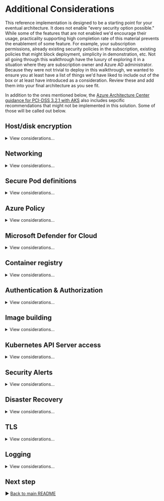 # Additional Considerations

This reference implementation is designed to be a starting point for your eventual architecture. It does not enable "every security option possible." While some of the features that are not enabled we'd encourage their usage, practicality supporting high completion rate of this material prevents the enablement of some feature. For example, your subscription permissions, already existing security policies in the subscription, existing policies that might block deployment, simplicity in demonstration, etc. Not all going through this walkthrough have the luxury of exploring it in a situation where they are subscription owner and Azure AD administrator. Because they were not trivial to deploy in this walkthrough, we wanted to ensure you at least have a list of things we'd have liked to include out of the box or at least have introduced as a consideration. Review these and add them into your final architecture as you see fit.

In addition to the ones mentioned below, the [Azure Architecture Center guidance for PCI-DSS 3.2.1 with AKS](https://docs.microsoft.com/azure/architecture/reference-architectures/containers/aks-pci/aks-pci-intro) also includes sepcific recommendations that might not be implemented in this solution. Some of those will be called out below.

## Host/disk encryption

<details>
  <summary>View considerations…</summary>

### Customer-managed OS and data disk encryption

While OS and data disks (and their caches) are already encrypted at rest with Microsoft-managed keys, for additional control over encryption keys you can use customer-managed keys for encryption at rest for both the OS and the data disks in your AKS cluster. This reference implementation doesn't actually use any disks in the cluster, and the OS disk is ephemeral.

> :notebook: See the [Azure Architecture Center PCI-DSS 3.2.1 Disc encryption article](https://docs.microsoft.com/azure/architecture/reference-architectures/containers/aks-pci/aks-pci-ra-code-assets#disk-encryption).

Note, we enable an Azure Policy alert detecting clusters without this feature enabled. The reference implementation will trip this policy alert because there is no `diskEncryptionSetID` provided on the cluster resource. The policy is in place as a reminder of this security feature that you might wish to use. The policy is set to "audit" not "block."

### Host-based encryption

You can take OS and data disk encryption one step further and also bring the encryption up to the Azure host. Using [Host-Based Encryption](https://docs.microsoft.com/azure/aks/enable-host-encryption) means that the temp disks now will be encrypted at rest using platform-managed keys. This will then cover encryption of the VMSS ephemeral OS disk and temp disks.

> :notebook: See the Azure Architecture Center PCI-DSS 3.2.1 for AKS [Disc encryption article](https://docs.microsoft.com/azure/architecture/reference-architectures/containers/aks-pci/aks-pci-ra-code-assets#disk-encryption).

Note, like above, we enable an Azure Policy detecting clusters without this feature enabled. The reference implementation will trip this policy alert because this feature is not enabled on the `agentPoolProfiles`. The policy is in place as a reminder of this security feature that you might wish to use once it is GA. The policy is set to "audit" not "block."

</details>

## Networking

<details>
  <summary>View considerations…</summary>

### Enable Network Watcher and Traffic Analytics

Observability into your network is critical for compliance. [Network Watcher](https://docs.microsoft.com/azure/network-watcher/network-watcher-monitoring-overview), combined with [Traffic Analytics](https://docs.microsoft.com/azure/network-watcher/traffic-analytics) will help provide a perspective into traffic traversing your networks. This reference implementation will _attempt_ to deploy NSG Flow Logs and Traffic Analytics. These features depend on a regional Network Watcher resource being installed on your subscription. Network Watchers are singletons in a subscription, and their creation is _usually_ automatic and  might exist in a resource group you do not have RBAC access to. We strongly encourage you to enable [NSG flow logs](https://docs.microsoft.com/azure/network-watcher/network-watcher-nsg-flow-logging-overview) on your AKS Cluster subnets, build agent subnets, Azure Application Gateway, and other subnets that may be a source of traffic into and out of your cluster. Ensure you're sending your NSG Flow Logs to a **V2 Storage Account** and set your retention period in the Storage Account for these logs to a value that is at least as long as your compliance needs (e.g. 90 days).

In addition to Network Watcher aiding in compliance considerations, it's also a highly valuable network troubleshooting utility. As your network is private and heavy with flow restrictions, troubleshooting network flow issues can be time consuming. Network Watcher can help provide additional insight when other troubleshooting means are not sufficient.

As an added measure use apply the [Flow logs should be enabled for every network security group](https://portal.azure.com/#blade/Microsoft_Azure_Policy/PolicyDetailBlade/definitionId/%2Fproviders%2FMicrosoft.Authorization%2FpolicyDefinitions%2F27960feb-a23c-4577-8d36-ef8b5f35e0be) Azure Policy at the Subscription or Management Group level.

### More strict Network Security Groups (NSGs)

> :notebook: See the Azure Architecture Center PCI-DSS 3.2.1 for AKS [Subnet security through NSGs article](https://docs.microsoft.com/azure/architecture/reference-architectures/containers/aks-pci/aks-pci-ra-code-assets#subnet-security-through-network-security-groups-nsgs).

### Azure Key Vault network restrictions

> :notebook: See the Azure Architecture Center PCI-DSS 3.2.1 for AKS [Azure Key Vault network restrictions article](https://docs.microsoft.com/azure/architecture/reference-architectures/containers/aks-pci/aks-pci-ra-code-assets#azure-key-vault-network-restrictions).


### Expanded NetworkPolicies

Not all user-provided namespaces in this reference implementation employ a zero-trust network. For example `cluster-baseline-settings` does not. We provide an example of zero-trust networks in `a0005-i` and `a0005-o` as your reference implementation of the concept. All namespaces (other than `kube-system`, `gatekeeper-system`, and other AKS-provided namespaces) should have a maximally restrictive NetworkPolicy applied. What those policies will be will be based on the pods running in those namespaces. Ensure your accounting for readiness, liveliness, and startup probes and also accounting for metrics gathering by `oms-agent`.  Consider standardizing on ports across your workloads so that you can provide a consistent NetworkPolicy and even Azure Policy for allowed container ports.

### Enable DDoS Protection

> :notebook: See the Azure Architecture Center PCI-DSS 3.2.1 for AKS [DDoS protection article](https://docs.microsoft.com/azure/architecture/reference-architectures/containers/aks-pci/aks-pci-ra-code-assets#ddos-protection).


</details>

## Secure Pod definitions

<details>
  <summary>View considerations…</summary>

### Make use of container securityContext options

When describing your workload's security needs, leverage all relevant [`securityContext` settings](https://kubernetes.io/docs/tasks/configure-pod-container/security-context/) for your containers. The workloads deployed in this reference implementation do NOT represent best practices, as this reference implementation was mainly infrastructure focused.

> :notebook: See the Azure Architecture Center PCI-DSS 3.2.1 for AKS [Pod security article](https://docs.microsoft.com/azure/architecture/reference-architectures/containers/aks-pci/aks-pci-ra-code-assets#pod-security).

### Pin image versions

When practical to do so, do not reference images by their tags in your deployment manifests, this includes version tags like `1.0` and certinally never mutable tags like `latest`. While it may be verbose to do, prefer referring images with their actual image id; for example `my-image:@sha256:10f9714876074e25bdae42bc9ed6fde9a7758706-09fa-474c-86bd-eb7a95ae21ec`. This will ensures you can reliably map container scan results with the actual content running in your cluster.

You can extend the Azure Policy for image name to include this pattern in the allowed regular expression to help enforce this.

This guidance should also be followed when using the Dockerfile `FROM` command.

</details>

## Azure Policy

<details>
  <summary>View considerations…</summary>

### Customized Azure Policies for AKS

> :notebook: See the Azure Architecture Center PCI-DSS 3.2.1 for AKS [Azure Policy considerations article](https://docs.microsoft.com/azure/architecture/reference-architectures/containers/aks-pci/aks-pci-ra-code-assets#azure-policy-considerations).

### Customized Azure Policies for Azure resources

The reference implementation includes a few examples of Azure Policy that can act to help guard your environment against undesired configuration. One such example included in this reference implementation is the preventing of Network Interfaces or VM Scale Sales that have Public IPs from joining your cluster's Virtual Network. It's strongly recommended that you add prevents (deny-based policy) for resource configuration that would violate your regulatory requirements. If a built-in policy is not available, create custom policies like the ones illustrated in this reference implementation.

### Allow list for resource types

The reference implementation puts in place an allow list for what resource types are allowed in the various resource groups. This helps control what gets deployed, which can prevent an unexpected resource type from being deployed. If your subscription is exclusively for your regulated workload, then also consider only having the necessary [resource providers registered](https://docs.microsoft.com/azure/azure-resource-manager/management/azure-services-resource-providers#registration) to cover that service list. Don't register [resource providers for Azure services](https://docs.microsoft.com/azure/azure-resource-manager/management/azure-services-resource-providers) that are not going to be part of your environment. This will guard against a misconfiguration in Azure Policy's enforcement.

### Management Groups

This reference implementation is expected to be deployed in a standalone subscription.  As such, Azure Policies are applied at a relatively local scope (subscription or resource group). If you have multiple subscriptions that will be under regulatory compliance, consider grouping them under a [management group hierarchy](https://docs.microsoft.com/azure/cloud-adoption-framework/ready/enterprise-scale/management-group-and-subscription-organization) that applies the relevant Azure Policies uniformly across your in-scope subscriptions.

</details>

## Microsoft Defender for Cloud

<details>
  <summary>View considerations…</summary>

### Enterprise onboarding to Microsoft Defender for Cloud

> :notebook: See the Azure Architecture Center PCI-DSS 3.2.1 for AKS [Security monitoring article](https://docs.microsoft.com/azure/architecture/reference-architectures/containers/aks-pci/aks-pci-ra-code-assets#security-monitoring).

### Create triage process for alerts

From the [Security alerts view](https://portal.azure.com/#blade/Microsoft_Azure_Security/SecurityMenuBlade/7) in Microsoft Defender for Cloud (or via Azure Resource Graph), you have access to all alerts that Microsoft Defender for Cloud detects on your resources. You should have a triage process in place address or defer detected issues. Work with your security team to understand how relevant alerts will be made available to the workload owner(s).

</details>

## Container registry

<details>
  <summary>View considerations…</summary>

### OCI Artifact Signing

Azure Container Registry supports the [signing of images](https://docs.microsoft.com/azure/container-registry/container-registry-content-trust), built on [CNFC Notary (v1)](https://github.com/theupdateframework/notary). This, coupled with an admission controller that supports validating signatures, can ensure that you're only running images that you've signed with your private keys. This integration is not something that is provided, today, end-to-end by Azure Container Registry and AKS (Azure Policy), and can consider bringing open source solutions like [SSE Connaisseur](https://github.com/sse-secure-systems/connaisseur) or [IBM Portieris](https://github.com/IBM/portieris). A working group in the CNFC is currently working on [Notary v2](https://github.com/notaryproject/notaryproject) for signing OCI Artifacts (i.e. container images and helm charts), and both the ACR and AKS roadmap includes adding a more native end-to-end experience in this space built upon this foundation.

### Customer-managed encryption

While container images and other OCI artifacts typically do not contain sensitive data, they do typically contain your Intellectual Property. Use customer-managed keys to manage the encryption at rest of the contents of your registries. By default, the data is encrypted at rest with service-managed keys, but customer-managed keys are sometimes required to meet regulatory compliance standards. Customer-managed keys enable the data to be encrypted with an Azure Key Vault key created and owned by you. You have full control and _responsibility_ for the key lifecycle, including rotation and management. Learn more at, [Encrypt registry using a customer-managed key](https://aka.ms/acr/CMK).

</details>

## Authentication & Authorization

<details>
  <summary>View considerations…</summary>

### JIT and Conditional Access Policies

> :notebook: See [Azure Architecture Center guidance for PCI-DSS 3.2.1 Requirement 7.2.1 in AKS](https://docs.microsoft.com/azure/architecture/reference-architectures/containers/aks-pci/aks-pci-identity#requirement-721) and this repo's [Azure AD Conditional Access](./conditional-access.md) page.

### Custom Cluster Roles

Regulatory compliance often requires well defined roles, with specific access policies associated with that role. If one person fills multiple roles, they should be assigned the roles that are relevant to all of their job titles. This reference implementation doesn't demonstrate any specific role structure, and matter of fact, everything you did throughout this walkthrough was done with the most privileged role in the cluster. Part of your compliance work must be to define roles and map them allowed Kubernetes actions, scoped as narrow as practical. Even if one person is directly responsible for both the cluster and the workload, craft your Kubernetes ClusterRoles as if there were separate individuals, and then assign that single individual all relevant roles. Minimize any "do it all" roles, and favor role composition to achieve management at scale.

</details>

## Image building

<details>
  <summary>View considerations…</summary>

### Use "distroless" images

Where your workload supports it, always prefer the usage of "distroless" base images for your workloads. These are specially crafted base images that minimize the potential security surface area of your images by removing ancillary features (shells, package managers, etc.) that are not relevant to your workload. Doing so should, generally speaking, reduce CVE hit rates. Every detected CVE in your images should kick off your defined triage process, which is an expensive, human-driven task that benefits from having an improved signal-to-noise ratio.

</details>

## Kubernetes API Server access

<details>
  <summary>View considerations…</summary>

### Live-site cluster access alternatives

If you wish to add an auditable layer of indirection between cluster & application administrators and the cluster for live-site issues, you might consider a ChatOps approach, in which commands against the cluster are executed by dedicated, hardened compute in a subnet like the one above for deployment but are fronted by a Microsoft Teams integration. That gives you the ability to _limit commands_ executed against the cluster, without necessarily building an ops process based exclusively around jump boxes. Also, you may already have an IAM-gated IT automation platform in place in which pre-defined _actions_ can be constructed within. Its action runners would then execute within the `snet-management-agents` subnet while the initial invocation of the actions is audited and controlled in the IT automation platform.

### Build Agents

Pipeline agents should be run external to your regulated cluster. While it is possible to do that work on the cluster itself, providing a clear separation of concerns is vital. The build process itself is a potential threat vector and executing that processes as a cluster workload is inappropriate. If you wish to use Kubernetes as your build agent infrastructure, that's fine; just _do not co-mingle that process with your regulated workload runtime_.

Your build agents should be as air-gapped as practical from your cluster, reserving your agents exclusively for last mile interaction with the Kubernetes API Server (if that's how you do your deployments). If instead your build agents can be completely disconnected from your cluster and instead needing just network line of sight to Azure Container Registry to push container images, helm charts, etc and then GitOps does the deployment, even better. Strive for a build and publish workflow that minimizes or eliminates any direct need for network line of sight to your Kubernetes Cluster API (or its nodes).

</details>

## Security Alerts

<details>
  <summary>View considerations…</summary>

### Microsoft's Security Response Center

Inline, we talked about many ISV's security agents being able to detect relevant CVEs for your cluster and workloads. But in addition to relying on tooling, you can also see [Microsoft's Security Response Center's 1st-party CVE listings](https://msrc.microsoft.com/update-guide/vulnerability) at any time. Here's [CVE-2021-27075](https://msrc.microsoft.com/update-guide/vulnerability/CVE-2021-27075), an Information Disclosure entry from March 2021 as an example. No matter how you keep yourself informed about current CVEs, ensure you have a documented plan to stay informed.

### Microsoft Sentinel

Microsoft Sentinel was enabled in this reference implementation. No alerts were created or any sort of "usage" of it, other than enabling it. You may already be using another SIEM, likewise you may find that a SIEM is not cost effective for your solution. Evaluate if you will derive benefit from Microsoft Sentinel in your solution, and tune as needed.

> :notebook: See [Azure Architecture Center guidance for PCI-DSS 3.2.1 Requirement 10.5 in AKS](https://docs.microsoft.com/azure/architecture/reference-architectures/containers/aks-pci/aks-pci-monitor#requirement-105)

</details>

## Disaster Recovery

<details>
  <summary>View considerations…</summary>

### Cluster Backups (State and Resources)

While we generally discourage any storage of state within a cluster, you may find your workload demands in-cluster storage. Regardless if that data is in compliance scope or not, you'll often require a robust and secure process for backup and recovery. You may find a solution like Azure Backup (for Azure Disks and Azure Files), [Veeam Kasten K10](https://kasten.io), or [VMware Velero](https://velero.io/) instrumental in achieving any `PersistantVolumeClaim` backup and recovery strategies.

All backup process needs to classify the data contained within the backup. This is true of data both within and external to your cluster. If the data falls within regulatory scope, you'll need extend your compliance boundaries to the lifecycle and destination of the backup -- which will be outside of the cluster. Consider geographic restrictions, encryption at rest, access controls, roles and responsibilities, auditing, time-to-live, and tampering prevention (check-sums, etc) when designing your backup system. Backups can be a vector for malicious intent, with a bad actor compromising a backup and then forcing an event in which their backup is restored.

> :notebook: See the Azure Architecture Center PCI-DSS 3.2.1 for AKS [Cluster backups (state and resources) article](https://docs.microsoft.com/azure/architecture/reference-architectures/containers/aks-pci/aks-pci-ra-code-assets#cluster-backups-state-and-resources).

</details>

## TLS

<details>
  <summary>View considerations…</summary>

### mTLS Certificate Provider Choice

While this reference implementation uses Tresor as its TLS certificate provider for mesh communication, you may wish to use a more formal certificate provider for your mTLS implementation (if you choose to implement mTLS). You may wish to use CertManager, HashiCorp Vault, Key Vault, or even your own internal certificate provider. If you use a mesh, ensure its compatible with your certificate provider of choice.

### Ingress Controller

The ingress controller implemented in this reference implementation is relatively simplistic in implementation. It's currently using a wildcard certificate to handle default traffic when an `Ingress` resource doesn't contain a specific certificate. This might be fine for most customers, but if you have an organizational policy against using wildcard certs (even on your internal, private network), you may need to adjust your ingress controller to not support a "default certificate" and instead require ever workload to surface their own named certificate. This will impact how Azure Application Gateway is performing backend health checks.

</details>

## Logging

<details>
  <summary>View considerations…</summary>

### Tuning the Log Analytics Agent in your cluster

The in-cluster `omsagent` pods running in `kube-system` are the Log Analytics collection agent. They are responsible for gathering telemetry, scraping container `stdout` and `stderr` logs, and collecting Prometheus metrics. You can tune its collection settings by updating the [`container-azm-ms-agentconfig.yaml`](/cluster-manifests/kube-system/container-azm-ms-agentconfig.yaml) ConfigMap file. In this reference implementation, logging is enabled across `kube-system` and all your workloads. By default, `kube-system` is excluded from logging. Ensure you're adjusting the log collection process to achieve balance cost objectives, SRE efficiency when reviewing logs, and compliance needs.

### Retention and continous export

> :notebook: See the Azure Architecture Center PCI-DSS 3.2.1 for AKS [Security monitoring article](https://docs.microsoft.com/azure/architecture/reference-architectures/containers/aks-pci/aks-pci-ra-code-assets#security-monitoring).

</details>

## Next step

:arrow_forward: [Back to main README](/README.md#is-that-all-what-about--)
